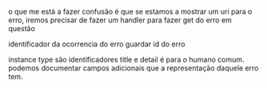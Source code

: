 o que me está a fazer confusão é que se estamos a mostrar um uri para o erro, iremos precisar de fazer um handler para fazer get do erro em questão

identificador da ocorrencia do erro
guardar id do erro

instance type são identificadores
title e detail é para o humano comum.
podemos documentar campos adicionais que a representação daquele erro tem.
